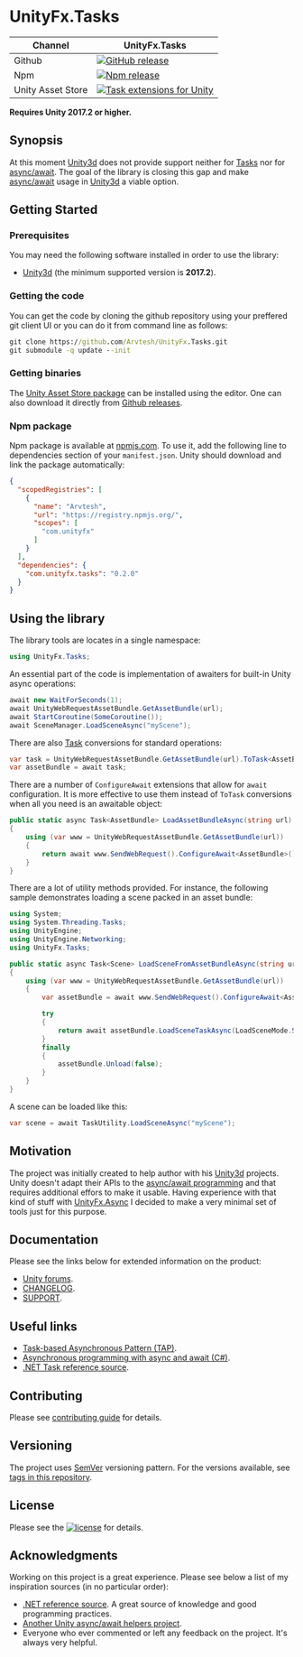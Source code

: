 # UnityFx.Tasks

Channel  | UnityFx.Tasks |
---------|---------------|
Github | [![GitHub release](https://img.shields.io/github/release/Arvtesh/UnityFx.Task.svg?logo=github)](https://github.com/Arvtesh/UnityFx.Task/releases)
Npm | [![Npm release](https://img.shields.io/npm/v/com.unityfx.tasks.svg)](https://www.npmjs.com/package/com.unityfx.tasks)
Unity Asset Store | [![Task extensions for Unity](https://img.shields.io/badge/tools-v0.2.0-green.svg)](https://assetstore.unity.com/packages/slug/143705)

**Requires Unity 2017.2 or higher.**

## Synopsis

At this moment [Unity3d](https://unity3d.com) does not provide support neither for [Tasks](https://docs.microsoft.com/en-us/dotnet/standard/parallel-programming/task-based-asynchronous-programming) nor for [async/await](https://docs.microsoft.com/en-us/dotnet/csharp/programming-guide/concepts/async/). The goal of the library is closing this gap and make [async/await](https://docs.microsoft.com/en-us/dotnet/csharp/programming-guide/concepts/async/) usage in [Unity3d](https://unity3d.com) a viable option.

## Getting Started
### Prerequisites
You may need the following software installed in order to use the library:
- [Unity3d](https://store.unity.com/) (the minimum supported version is **2017.2**).

### Getting the code
You can get the code by cloning the github repository using your preffered git client UI or you can do it from command line as follows:
```cmd
git clone https://github.com/Arvtesh/UnityFx.Tasks.git
git submodule -q update --init
```
### Getting binaries
The [Unity Asset Store package](https://assetstore.unity.com/packages/slug/143705) can be installed using the editor. One can also download it directly from [Github releases](https://github.com/Arvtesh/UnityFx.Tasks/releases).

### Npm package

Npm package is available at [npmjs.com](https://www.npmjs.com/package/com.unityfx.tasks). To use it, add the following line to dependencies section of your `manifest.json`. Unity should download and link the package automatically:
```json
{
  "scopedRegistries": [
    {
      "name": "Arvtesh",
      "url": "https://registry.npmjs.org/",
      "scopes": [
        "com.unityfx"
      ]
    }
  ],
  "dependencies": {
    "com.unityfx.tasks": "0.2.0"
  }
} 
```

## Using the library
The library tools are locates in a single namespace:
```csharp
using UnityFx.Tasks;
```
An essential part of the code is implementation of awaiters for built-in Unity async operations:
```csharp
await new WaitForSeconds(1);
await UnityWebRequestAssetBundle.GetAssetBundle(url);
await StartCoroutine(SomeCoroutine());
await SceneManager.LoadSceneAsync("myScene");
```
There are also [Task](https://docs.microsoft.com/en-us/dotnet/api/system.threading.tasks.task) conversions for standard operations:
```csharp
var task = UnityWebRequestAssetBundle.GetAssetBundle(url).ToTask<AssetBundle>();
var assetBundle = await task;
```
There are a number of `ConfigureAwait` extensions that allow for `await` configuration. It is more effective to use them instead of `ToTask` conversions when all you need is an awaitable object:
```csharp
public static async Task<AssetBundle> LoadAssetBundleAsync(string url)
{
	using (var www = UnityWebRequestAssetBundle.GetAssetBundle(url))
	{
		return await www.SendWebRequest().ConfigureAwait<AssetBundle>();
	}
}
```
There are a lot of utility methods provided. For instance, the following sample demonstrates loading a scene packed in an asset bundle:
```csharp
using System;
using System.Threading.Tasks;
using UnityEngine;
using UnityEngine.Networking;
using UnityFx.Tasks;

public static async Task<Scene> LoadSceneFromAssetBundleAsync(string url)
{
	using (var www = UnityWebRequestAssetBundle.GetAssetBundle(url))
	{
		var assetBundle = await www.SendWebRequest().ConfigureAwait<AssetBundle>();

		try
		{
			return await assetBundle.LoadSceneTaskAsync(LoadSceneMode.Single);
		}
		finally
		{
			assetBundle.Unload(false);
		}
	}
}
```
A scene can be loaded like this:
```csharp
var scene = await TaskUtility.LoadSceneAsync("myScene");
```

## Motivation
The project was initially created to help author with his [Unity3d](https://unity3d.com) projects. Unity doesn't adapt their APIs to the [async/await programming](https://docs.microsoft.com/en-us/dotnet/csharp/programming-guide/concepts/async/) and that requires additional effors to make it usable. Having experience with that kind of stuff with [UnityFx.Async](https://github.com/Arvtesh/UnityFx.Async) I decided to make a very minimal set of tools just for this purpose.

## Documentation
Please see the links below for extended information on the product:
- [Unity forums](https://forum.unity.com/threads/tt).
- [CHANGELOG](CHANGELOG.md).
- [SUPPORT](.github/SUPPORT.md).

## Useful links
- [Task-based Asynchronous Pattern (TAP)](https://docs.microsoft.com/en-us/dotnet/standard/asynchronous-programming-patterns/task-based-asynchronous-pattern-tap).
- [Asynchronous programming with async and await (C#)](https://docs.microsoft.com/en-us/dotnet/csharp/programming-guide/concepts/async/).
- [.NET Task reference source](https://referencesource.microsoft.com/#mscorlib/System/threading/Tasks/Task.cs).

## Contributing
Please see [contributing guide](.github/CONTRIBUTING.md) for details.

## Versioning
The project uses [SemVer](https://semver.org/) versioning pattern. For the versions available, see [tags in this repository](https://github.com/Arvtesh/UnityFx.Tasks/tags).

## License
Please see the [![license](https://img.shields.io/github/license/Arvtesh/UnityFx.Tasks.svg)](LICENSE.md) for details.

## Acknowledgments
Working on this project is a great experience. Please see below a list of my inspiration sources (in no particular order):
* [.NET reference source](https://referencesource.microsoft.com/mscorlib/System/threading/Tasks/Task.cs.html). A great source of knowledge and good programming practices.
* [Another Unity async/await helpers project](https://github.com/modesttree/Unity3dAsyncAwaitUtil).
* Everyone who ever commented or left any feedback on the project. It's always very helpful.
